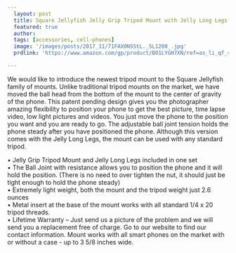 ```yaml
---
  layout: post
  title: Square Jellyfish Jelly Grip Tripod Mount with Jelly Long Legs for Smartphones -for all models of iPhone, Samsung, Google etc.
  featured: true
  author: 
  tags: [accessories, cell-phones]
  image: '/images/posts/2017_11/71FAX0NSStL._SL1200_.jpg'
  prdlink: 'https://www.amazon.com/gp/product/B01LYGH7XN/ref=as_li_qf_sp_asin_il_tl?ie=UTF8&tag=ehdwhqkr-20&camp=1789&creative=9325&linkCode=as2&creativeASIN=B01LYGH7XN&linkId=b446d661995d193c52283af7ff2b6f81'

---
```


We would like to introduce the newest tripod mount to the Square Jellyfish family of mounts. Unlike traditional tripod mounts on the market, we have moved the ball head from the bottom of the mount to the center of gravity of the phone. This patent pending design gives you the photographer amazing flexibility to position your phone to get the best picture, time lapse video, low light pictures and videos. You just move the phone to the position you want and you are ready to go. The adjustable ball joint tension holds the phone steady after you have positioned the phone. Although this version comes with the Jelly Long Legs, the mount can be used with any standard tripod.


• Jelly Grip Tripod Mount and Jelly Long Legs included in one set<br>
• The Ball Joint with resistance allows you to position the phone and it will hold the position. (There is no need to over tighten the nut, it should just be tight enough to hold the phone steady)<br>
• Extremely light weight, both the mount and the tripod weight just 2.6 ounces<br>
• Metal insert at the base of the mount works with all standard 1/4 x 20 tripod threads.<br>
• Lifetime Warranty – Just send us a picture of the problem and we will send you a replacement free of charge. Go to our website to find our contact information. Mount works with all smart phones on the market with or without a case - up to 3 5/8 inches wide.<br>